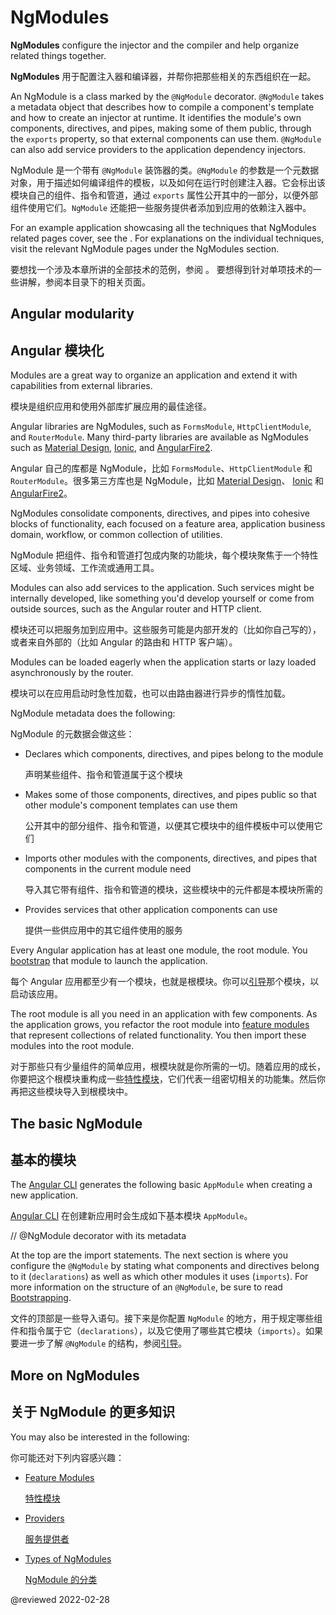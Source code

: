 # NgModules

**NgModules** configure the injector and the compiler and help organize related things together.

**NgModules** 用于配置注入器和编译器，并帮你把那些相关的东西组织在一起。

An NgModule is a class marked by the `@NgModule` decorator.
`@NgModule` takes a metadata object that describes how to compile a component's template and how to create an injector at runtime.
It identifies the module's own components, directives, and pipes, making some of them public, through the `exports` property, so that external components can use them.
`@NgModule` can also add service providers to the application dependency injectors.

NgModule 是一个带有 `@NgModule` 装饰器的类。`@NgModule` 的参数是一个元数据对象，用于描述如何编译组件的模板，以及如何在运行时创建注入器。它会标出该模块自己的组件、指令和管道，通过 `exports` 属性公开其中的一部分，以便外部组件使用它们。`NgModule` 还能把一些服务提供者添加到应用的依赖注入器中。

For an example application showcasing all the techniques that NgModules related pages cover, see the <live-example></live-example>.
For explanations on the individual techniques, visit the relevant NgModule pages under the NgModules section.

要想找一个涉及本章所讲的全部技术的范例，参阅 <live-example></live-example>。
要想得到针对单项技术的一些讲解，参阅本目录下的相关页面。

## Angular modularity

## Angular 模块化

Modules are a great way to organize an application and extend it with capabilities from external libraries.

模块是组织应用和使用外部库扩展应用的最佳途径。

Angular libraries are NgModules, such as `FormsModule`, `HttpClientModule`, and `RouterModule`.
Many third-party libraries are available as NgModules such as [Material Design](https://material.angular.io), [Ionic](https://ionicframework.com), and [AngularFire2](https://github.com/angular/angularfire2).

Angular 自己的库都是 NgModule，比如 `FormsModule`、`HttpClientModule` 和 `RouterModule`。很多第三方库也是 NgModule，比如 [Material Design](https://material.angular.cn)、 [Ionic](http://ionicframework.com) 和 [AngularFire2](https://github.com/angular/angularfire2)。

NgModules consolidate components, directives, and pipes into cohesive blocks of functionality, each focused on a feature area, application business domain, workflow, or common collection of utilities.

NgModule 把组件、指令和管道打包成内聚的功能块，每个模块聚焦于一个特性区域、业务领域、工作流或通用工具。

Modules can also add services to the application.
Such services might be internally developed, like something you'd develop yourself or come from outside sources, such as the Angular router and HTTP client.

模块还可以把服务加到应用中。这些服务可能是内部开发的（比如你自己写的），或者来自外部的（比如 Angular 的路由和 HTTP 客户端）。

Modules can be loaded eagerly when the application starts or lazy loaded asynchronously by the router.

模块可以在应用启动时急性加载，也可以由路由器进行异步的惰性加载。

NgModule metadata does the following:

NgModule 的元数据会做这些：

* Declares which components, directives, and pipes belong to the module

  声明某些组件、指令和管道属于这个模块

* Makes some of those components, directives, and pipes public so that other module's component templates can use them

  公开其中的部分组件、指令和管道，以便其它模块中的组件模板中可以使用它们

* Imports other modules with the components, directives, and pipes that components in the current module need

  导入其它带有组件、指令和管道的模块，这些模块中的元件都是本模块所需的

* Provides services that other application components can use

  提供一些供应用中的其它组件使用的服务

Every Angular application has at least one module, the root module.
You [bootstrap](guide/bootstrapping) that module to launch the application.

每个 Angular 应用都至少有一个模块，也就是根模块。你可以[引导](guide/bootstrapping)那个模块，以启动该应用。

The root module is all you need in an application with few components.
As the application grows, you refactor the root module into [feature modules](guide/feature-modules) that represent collections of related functionality.
You then import these modules into the root module.

对于那些只有少量组件的简单应用，根模块就是你所需的一切。随着应用的成长，你要把这个根模块重构成一些[特性模块](guide/feature-modules)，它们代表一组密切相关的功能集。然后你再把这些模块导入到根模块中。

## The basic NgModule

## 基本的模块

The [Angular CLI](cli) generates the following basic `AppModule` when creating a new application.

[Angular CLI](cli) 在创建新应用时会生成如下基本模块 `AppModule`。

<code-example path="ngmodules/src/app/app.module.1.ts" header="src/app/app.module.ts (default AppModule)">

// &commat;NgModule decorator with its metadata

</code-example>

At the top are the import statements.
The next section is where you configure the `@NgModule` by stating what components and directives belong to it (`declarations`) as well as which other modules it uses (`imports`).
For more information on the structure of an `@NgModule`, be sure to read [Bootstrapping](guide/bootstrapping).

文件的顶部是一些导入语句。接下来是你配置 `NgModule` 的地方，用于规定哪些组件和指令属于它（`declarations`），以及它使用了哪些其它模块（`imports`）。如果要进一步了解 `@NgModule` 的结构，参阅[引导](guide/bootstrapping)。

## More on NgModules

## 关于 NgModule 的更多知识

You may also be interested in the following:

你可能还对下列内容感兴趣：

* [Feature Modules](guide/feature-modules)

  [特性模块](guide/feature-modules)

* [Providers](guide/providers)

  [服务提供者](guide/providers)

* [Types of NgModules](guide/module-types)

  [NgModule 的分类](guide/module-types)

<!-- links -->

<!-- external links -->

<!-- end links -->

@reviewed 2022-02-28
